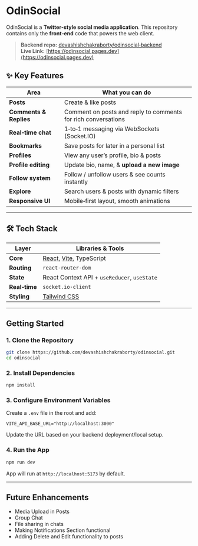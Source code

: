 # OdinSocial

OdinSocial is a **Twitter‑style social media application**. This repository contains only the **front‑end**  code that powers the web client.

> **Backend repo:** [devashishchakraborty/odinsocial‑backend](https://github.com/devashishchakraborty/odinsocial‑backend)  
> **Live Link:** [https://odinsocial.pages.dev](https://odinsocial.pages.dev)

## ✨ Key Features

| Area | What you can do |
| --- | --- |
| **Posts** | Create & like posts |
| **Comments & Replies** | Comment on posts and reply to comments for rich conversations |
| **Real‑time chat** | 1‑to‑1 messaging via WebSockets (Socket.IO) |
| **Bookmarks** | Save posts for later in a personal list |
| **Profiles** | View any user’s profile, bio & posts |
| **Profile editing** | Update bio, name, & **upload a new image** |
| **Follow system** | Follow / unfollow users & see counts instantly |
| **Explore** | Search users & posts with dynamic filters |
| **Responsive UI** | Mobile‑first layout, smooth animations |


---

## 🛠️ Tech Stack

| Layer | Libraries & Tools |
| --- | --- |
| **Core** | [React](https://react.dev/), [Vite](https://vitejs.dev/), TypeScript |
| **Routing** | `react‑router‑dom` |
| **State** | React Context API + `useReducer`, `useState` |
| **Real‑time** | `socket.io‑client` |
| **Styling** | [Tailwind CSS](https://tailwindcss.com/)|

---

## Getting Started

### 1. Clone the Repository

```bash
git clone https://github.com/devashishchakraborty/odinsocial.git
cd odinsocial
```

### 2. Install Dependencies

```bash
npm install
```

### 3. Configure Environment Variables

Create a `.env` file in the root and add:

```env
VITE_API_BASE_URL="http://localhost:3000"
```

Update the URL based on your backend deployment/local setup.

### 4. Run the App

```bash
npm run dev
```

App will run at `http://localhost:5173` by default.

---

## Future Enhancements

- Media Upload in Posts
- Group Chat
- File sharing in chats
- Making Notifications Section functional
- Adding Delete and Edit functionality to posts
